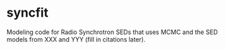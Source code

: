 # syncfit
Modeling code for Radio Synchrotron SEDs that uses MCMC and the SED models from XXX and YYY (fill in citations later).
